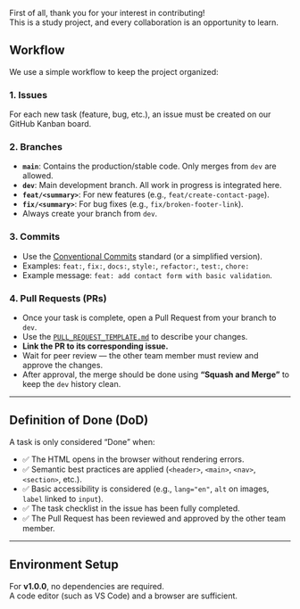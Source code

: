 First of all, thank you for your interest in contributing!  
This is a study project, and every collaboration is an opportunity to learn.

## Workflow

We use a simple workflow to keep the project organized:

### 1. Issues

For each new task (feature, bug, etc.), an issue must be created on our GitHub Kanban board.

### 2. Branches

- **`main`**: Contains the production/stable code. Only merges from `dev` are allowed.  
- **`dev`**: Main development branch. All work in progress is integrated here.  
- **`feat/<summary>`**: For new features (e.g., `feat/create-contact-page`).  
- **`fix/<summary>`**: For bug fixes (e.g., `fix/broken-footer-link`).  
- Always create your branch from `dev`.

### 3. Commits

- Use the [Conventional Commits](https://www.conventionalcommits.org/en/v1.0.0/) standard (or a simplified version).  
- Examples: `feat:`, `fix:`, `docs:`, `style:`, `refactor:`, `test:`, `chore:`  
- Example message: `feat: add contact form with basic validation`.

### 4. Pull Requests (PRs)

- Once your task is complete, open a Pull Request from your branch to `dev`.  
- Use the [`PULL_REQUEST_TEMPLATE.md`](PULL_REQUEST_TEMPLATE.md) to describe your changes.  
- **Link the PR to its corresponding issue.**  
- Wait for peer review — the other team member must review and approve the changes.  
- After approval, the merge should be done using **“Squash and Merge”** to keep the `dev` history clean.

---

## Definition of Done (DoD)

A task is only considered “Done” when:

- ✅ The HTML opens in the browser without rendering errors.  
- ✅ Semantic best practices are applied (`<header>`, `<main>`, `<nav>`, `<section>`, etc.).  
- ✅ Basic accessibility is considered (e.g., `lang="en"`, `alt` on images, `label` linked to `input`).  
- ✅ The task checklist in the issue has been fully completed.  
- ✅ The Pull Request has been reviewed and approved by the other team member.

---

## Environment Setup

For **v1.0.0**, no dependencies are required.  
A code editor (such as VS Code) and a browser are sufficient.

